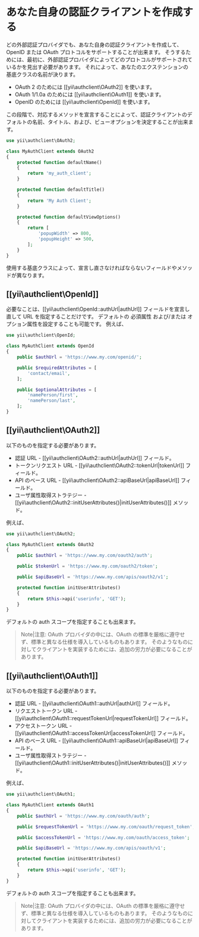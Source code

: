 あなた自身の認証クライアントを作成する
======================================

どの外部認証プロバイダでも、あなた自身の認証クライアントを作成して、OpenID または OAuth プロトコルをサポートすることが出来ます。
そうするためには、最初に、外部認証プロバイダによってどのプロトコルがサポートされているかを見出す必要があります。
それによって、あなたのエクステンションの基底クラスの名前が決ります。

 - OAuth 2 のためには [[yii\authclient\OAuth2]] を使います。
 - OAuth 1/1.0a のためには [[yii\authclient\OAuth1]] を使います。
 - OpenID のためには [[yii\authclient\OpenId]] を使います。

この段階で、対応するメソッドを宣言することによって、認証クライアントのデフォルトの名前、タイトル、および、ビューオプションを決定することが出来ます。

```php
use yii\authclient\OAuth2;

class MyAuthClient extends OAuth2
{
    protected function defaultName()
    {
        return 'my_auth_client';
    }

    protected function defaultTitle()
    {
        return 'My Auth Client';
    }

    protected function defaultViewOptions()
    {
        return [
            'popupWidth' => 800,
            'popupHeight' => 500,
        ];
    }
}
```

使用する基底クラスによって、宣言し直さなければならないフィールドやメソッドが異なります。

## [[yii\authclient\OpenId]]

必要なことは、[[yii\authclient\OpenId::authUrl|authUrl]] フィールドを宣言し直して URL を指定することだけです。
デフォルトの 必須属性 および/または オプション属性を設定することも可能です。
例えば、

```php
use yii\authclient\OpenId;

class MyAuthClient extends OpenId
{
    public $authUrl = 'https://www.my.com/openid/';

    public $requiredAttributes = [
        'contact/email',
    ];

    public $optionalAttributes = [
        'namePerson/first',
        'namePerson/last',
    ];
}
```

## [[yii\authclient\OAuth2]]

以下のものを指定する必要があります。

- 認証 URL - [[yii\authclient\OAuth2::authUrl|authUrl]] フィールド。
- トークンリクエスト URL - [[yii\authclient\OAuth2::tokenUrl|tokenUrl]] フィールド。
- API のベース URL - [[yii\authclient\OAuth2::apiBaseUrl|apiBaseUrl]] フィールド。
- ユーザ属性取得ストラテジー - [[yii\authclient\OAuth2::initUserAttributes()|initUserAttributes()]] メソッド。

例えば、

```php
use yii\authclient\OAuth2;

class MyAuthClient extends OAuth2
{
    public $authUrl = 'https://www.my.com/oauth2/auth';

    public $tokenUrl = 'https://www.my.com/oauth2/token';

    public $apiBaseUrl = 'https://www.my.com/apis/oauth2/v1';

    protected function initUserAttributes()
    {
        return $this->api('userinfo', 'GET');
    }
}
```

デフォルトの auth スコープを指定することも出来ます。

> Note|注意: OAuth プロバイダの中には、OAuth の標準を厳格に遵守せず、標準と異なる仕様を導入しているものもあります。
  そのようなものに対してクライアントを実装するためには、追加の労力が必要になることがあります。

## [[yii\authclient\OAuth1]]

以下のものを指定する必要があります。

- 認証 URL - [[yii\authclient\OAuth1::authUrl|authUrl]] フィールド。
- リクエストトークン URL - [[yii\authclient\OAuth1::requestTokenUrl|requestTokenUrl]] フィールド。
- アクセストークン URL - [[yii\authclient\OAuth1::accessTokenUrl|accessTokenUrl]] フィールド。
- API のベース URL - [[yii\authclient\OAuth1::apiBaseUrl|apiBaseUrl]] フィールド。
- ユーザ属性取得ストラテジー - [[yii\authclient\OAuth1::initUserAttributes()|initUserAttributes()]] メソッド。

例えば、

```php
use yii\authclient\OAuth1;

class MyAuthClient extends OAuth1
{
    public $authUrl = 'https://www.my.com/oauth/auth';

    public $requestTokenUrl = 'https://www.my.com/oauth/request_token';

    public $accessTokenUrl = 'https://www.my.com/oauth/access_token';

    public $apiBaseUrl = 'https://www.my.com/apis/oauth/v1';

    protected function initUserAttributes()
    {
        return $this->api('userinfo', 'GET');
    }
}
```

デフォルトの auth スコープを指定することも出来ます。

> Note|注意: OAuth プロバイダの中には、OAuth の標準を厳格に遵守せず、標準と異なる仕様を導入しているものもあります。
  そのようなものに対してクライアントを実装するためには、追加の労力が必要になることがあります。
